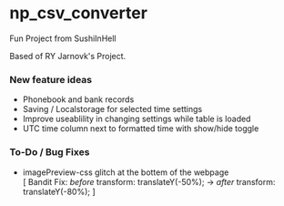 # np_csv_converter

Fun Project from SushiInHell

Based of RY Jarnovk's Project.

### New feature ideas

- Phonebook and bank records
- Saving / Localstorage for selected time settings
- Improve useablility in changing settings while table is loaded
- UTC time column next to formatted time with show/hide toggle


### To-Do / Bug Fixes

- imagePreview-css glitch at the bottem of the webpage\
\[ Bandit Fix: *before* transform: translateY(-50%); ->  *after* transform: translateY(-80%); ]
